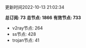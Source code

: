 更新时间2022-10-13 21:02:34

**总订阅: 73**
**总节点: 1866**
**有效节点: 733**
- v2ray节点: 264
- ss节点: 428
- trojan节点: 41

